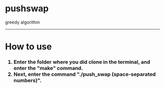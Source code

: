 # pushswap
greedy algorithm

<hr>
<h1>How to use</h1>
<h3>
<ol>
  <li>Enter the folder where you did clone in the terminal, and enter the "make" command.</li>
  <li>Next, enter the command "./push_swap (space-separated numbers)".</li>
</ol>
